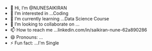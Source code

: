 - 👋 Hi, I’m @NUNESAIKIRAN
- 👀 I’m interested in ...Coding
- 🌱 I’m currently learning ...Data Science Course
- 💞️ I’m looking to collaborate on ...
- 📫 How to reach me ...linkedin.com/in/saikiran-nune-62a890286
- 😄 Pronouns: ...
- ⚡ Fun fact: ...I'm Single

<!---
NUNESAIKIRAN/NUNESAIKIRAN is a ✨ special ✨ repository because its `README.md` (this file) appears on your GitHub profile.
You can click the Preview link to take a look at your changes.
--->
